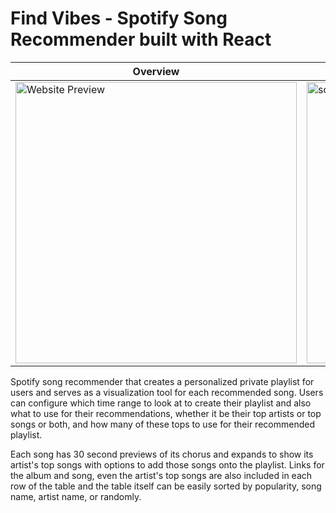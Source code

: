 # Find Vibes - Spotify Song Recommender built with React

|Overview | Expanded Song|
|---------|--------------|
<img width="450" alt="Website Preview" src="https://user-images.githubusercontent.com/42393264/53392594-b3e6f200-394e-11e9-9159-64b14e49acff.PNG"> |<img width="450" alt="song recommendation 2" src="https://user-images.githubusercontent.com/42393264/53393205-99157d00-3950-11e9-9a87-c96fd70746a9.PNG">

Spotify song recommender that creates a personalized private playlist for users and serves as a visualization tool for each recommended song. Users can configure which time range to look at to create their playlist and also what to use for their recommendations, whether it be their top artists or top songs or both, and how many of these tops to use for their recommended playlist.

Each song has 30 second previews of its chorus and expands to show its artist's top songs with options to add those songs onto the playlist. Links for the album and song, even the artist's top songs are also included in each row of the table and the table itself can be easily sorted by popularity, song name, artist name, or randomly. 
